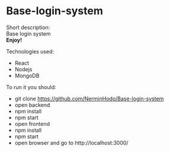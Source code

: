 
# Base-login-system

Short description:  
Base login system  
**Enjoy!**

Technologies used:

-   React
-   Nodejs
-   MongoDB

To run it you should:

 - git clone https://github.com/NerminHodo/Base-login-system
 - open backend
 - npm install
 - npm start
 - open frontend
 - npm install
 - npm start
 - open browser and go to http://localhost:3000/
